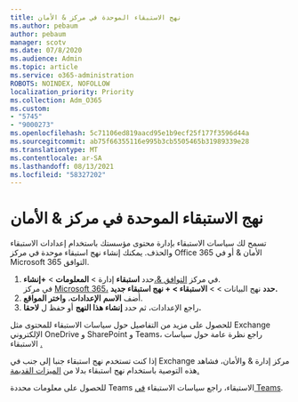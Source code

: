 ```yaml
---
title: نهج الاستبقاء الموحدة في مركز & الأمان
ms.author: pebaum
author: pebaum
manager: scotv
ms.date: 07/8/2020
ms.audience: Admin
ms.topic: article
ms.service: o365-administration
ROBOTS: NOINDEX, NOFOLLOW
localization_priority: Priority
ms.collection: Adm_O365
ms.custom:
- "5745"
- "9000273"
ms.openlocfilehash: 5c71106ed819aacd95e1b9ecf25f177f3596d44a
ms.sourcegitcommit: ab75f66355116e995b3cb5505465b31989339e28
ms.translationtype: MT
ms.contentlocale: ar-SA
ms.lasthandoff: 08/13/2021
ms.locfileid: "58327202"
---
```

# <a name="unified-retention-policies-in-the-security--compliance-center"></a>نهج الاستبقاء الموحدة في مركز & الأمان

تسمح لك سياسات الاستبقاء بإدارة محتوى مؤسستك باستخدام إعدادات الاستبقاء والحذف. يمكنك إنشاء نهج استبقاء موحدة في مركز Office 365 الأمان & أو في Microsoft 365 التوافق. 

1. في مركز [التوافق &،](https://go.microsoft.com/fwlink/p/?linkid=2077143)حدد **استبقاء** إدارة  >  **المعلومات**  >  **+إنشاء**. <br/>
    في مركز [Microsoft 365،](https://go.microsoft.com/fwlink/p/?linkid=2077149) **حدد** نهج البيانات >  >  **الاستبقاء > + نهج استبقاء جديد.**
2. أضف **الاسم** **الإعدادات**، **واختر المواقع**.
3. راجع الإعدادات، ثم حدد **إنشاء هذا النهج** أو حفظ ل **لاحقا.**  
      
للحصول على مزيد من التفاصيل حول سياسات الاستبقاء للمحتوى مثل Exchange الإلكتروني OneDrive و SharePoint و Teams، راجع نظرة عامة حول سياسات الاستبقاء [.](https://go.microsoft.com/fwlink/?linkid=2127785)  
    
إذا كنت تستخدم نهج استبقاء جنبا إلى جنب في Exchange مركز إدارة & والأمان، فشاهد هذه التوصية باستخدام نهج استبقاء بدلا من [الميزات القديمة.](https://docs.microsoft.com/microsoft-365/compliance/retention-policies#use-a-retention-policy-instead-of-older-features)  
    
للحصول على معلومات محددة Teams الاستبقاء، راجع سياسات الاستبقاء [في Teams](https://docs.microsoft.com/microsoftteams/retention-policies).